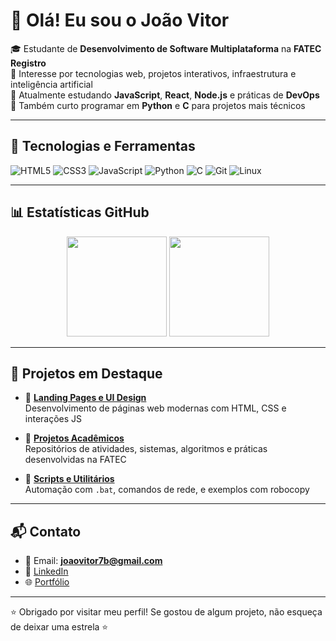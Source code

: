 # 👋 Olá! Eu sou o João Vitor

🎓 Estudante de **Desenvolvimento de Software Multiplataforma** na **FATEC Registro**  
🧪 Interesse por tecnologias web, projetos interativos, infraestrutura e inteligência artificial  
🌱 Atualmente estudando **JavaScript**, **React**, **Node.js** e práticas de **DevOps**  
🐍 Também curto programar em **Python** e **C** para projetos mais técnicos

---

## 🔧 Tecnologias e Ferramentas

![HTML5](https://img.shields.io/badge/HTML5-E34F26?style=for-the-badge&logo=html5&logoColor=white)
![CSS3](https://img.shields.io/badge/CSS3-1572B6?style=for-the-badge&logo=css3&logoColor=white)
![JavaScript](https://img.shields.io/badge/JavaScript-F7DF1E?style=for-the-badge&logo=javascript&logoColor=black)
![Python](https://img.shields.io/badge/Python-3776AB?style=for-the-badge&logo=python&logoColor=white)
![C](https://img.shields.io/badge/C-00599C?style=for-the-badge&logo=c&logoColor=white)
![Git](https://img.shields.io/badge/Git-F05032?style=for-the-badge&logo=git&logoColor=white)
![Linux](https://img.shields.io/badge/Linux-FCC624?style=for-the-badge&logo=linux&logoColor=black)

---

## 📊 Estatísticas GitHub

<p align="center">
  <img height="160em" src="https://github-readme-stats.vercel.app/api?username=JaoVitor7b&show_icons=true&theme=radical" />
  <img height="160em" src="https://github-readme-stats.vercel.app/api/top-langs/?username=JaoVitor7b&layout=compact&theme=radical"/>
</p>

---

## 🚀 Projetos em Destaque

- 🎨 **[Landing Pages e UI Design](https://github.com/JaoVitor7b/landing-page-css)**  
  Desenvolvimento de páginas web modernas com HTML, CSS e interações JS
  
- 🧠 **[Projetos Acadêmicos](https://github.com/JaoVitor7b?tab=repositories)**  
  Repositórios de atividades, sistemas, algoritmos e práticas desenvolvidas na FATEC

- 🧰 **[Scripts e Utilitários](https://github.com/JaoVitor7b/robocopy-bat)**  
  Automação com `.bat`, comandos de rede, e exemplos com robocopy

---

## 📬 Contato

- 📧 Email: **joaovitor7b@gmail.com**  
- 💼 [LinkedIn](https://www.linkedin.com/in/jo%C3%A3o-vitor-rosa-028506308?utm_source=share&utm_campaign=share_via&utm_content=profile&utm_medium=android_app)  
- 🌐 [Portfólio](https://jaovitor7b.github.io/mobile/sobre.html)

---

⭐ Obrigado por visitar meu perfil! Se gostou de algum projeto, não esqueça de deixar uma estrela ⭐